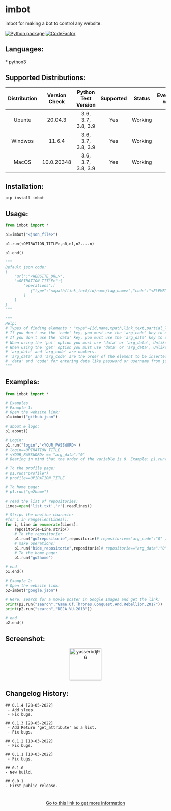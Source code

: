 <h1>imbot</h1>

<p>imbot for making a bot to control any website.</p>

[![Python package](https://github.com/yasserbdj96/imbot/actions/workflows/python-app.yml/badge.svg?branch=main)](https://github.com/yasserbdj96/imbot/actions/workflows/python-app.yml) [![CodeFactor](https://www.codefactor.io/repository/github/yasserbdj96/imbot/badge)](https://www.codefactor.io/repository/github/yasserbdj96/imbot)

<h2>Languages:</h2>
* python3

<h2>Supported Distributions:</h2>

| Distribution | Version Check     | Python Test Version | Supported | Status  | Everything works |
| :----------: | :---------------: | :-----------------: | :-------: | :----:  | :--------------: |
| Ubuntu       | 20.04.3           | 3.6, 3.7, 3.8, 3.9  | Yes       | Working | Yes              |
| Windwos      | 11.6.4            | 3.6, 3.7, 3.8, 3.9  | Yes       | Working | No               |
| MacOS        | 10.0.20348        | 3.6, 3.7, 3.8, 3.9  | Yes       | Working | No               |

<h2>Installation:</h2>

```
pip install imbot
```

<h2>Usage:</h2>

```python
from imbot import *

p1=imbot("<json_file>")

p1.run(<OPIRATION_TITLE>,n0,n1,n2....n)

p1.end()

"""
Default json code:
{
    "url":"<WEBSITE_URL>",
    "<OPIRATION_TITLE>":{
        "operations":[
           {"type":"<xpath/link_text/id/name/tag_name>","code":"<ELEMENT_CODE>","arg_code":"[n]","opt":"<click/put/get>","arg_data":"[n]","data":"<YOUR_DATA>"}
        ]
    }
}
"""

"""
Help:
# Types of finding elements : "type"=[id,name,xpath,link_text,partial_link_text,tag_name,class_name,css_selector]
# If you don't use the 'code' key, you must use the 'arg_code' key to enter data from your script.
# If you don't use the 'data' key, you must use the 'arg_data' key to enter data from your script.
# When using the 'put' option you must use 'data' or 'arg_data', Unlike the "click" option.
# When using the 'get' option you must use 'data' or 'arg_data', Unlike the "click" option, data=get_attribute("<src/herf/name/id>").
# 'arg_data' and 'arg_code' are numbers.
# 'arg_data' and 'arg_code' are the order of the element to be inserted from the list. //Example: p1.run(<OPIRATION_TITLE>,n0,n1,n2....n)
# 'data' and 'code' for entering data like password or username from json file (this is a common option if the variables you want to use are static).
"""
```

<h2>Examples:</h2>

```python
from imbot import *

# Examples
# Example 1:
# Open the website link:
p1=imbot("github.json")

# about & logo:
p1.about()

# Login:
p1.run("login",'<YOUR_PASSWORD>')
# login==OPIRATION_TITLE
# <YOUR_PASSWORD> == "arg_data":"0" 
# Bearing in mind that the order of the variable is 0. Example: p1.run(<OPIRATION_TITLE>,n0,n1,n2....n)

# To the profile page:
# p1.run("profile")
# profile==OPIRATION_TITLE

# To home page:
# p1.run("go2home")

# read the list of repositories:
Lines=open('list.txt','r').readlines()

# Strips the newline character
#for i in range(len(Lines)):
for i, Line in enumerate(Lines):
    repositorie=Line.strip()
    # To the repositorie:
    p1.run("go2repositorie",repositorie)# repositorie=="arg_code":"0" //Bearing in mind that the order of the variable is 0
    # make operations:
    p1.run("hide_repositorie",repositorie)# repositorie=="arg_data":"0" //Bearing in mind that the order of the variable is 0
    # To the home page:
    p1.run("go2home")

# end
p1.end()

# Example 2:
# Open the website link:
p2=imbot("google.json")

# Here, search for a movie poster in Google Images and get the link:
print(p2.run("search","Game.Of.Thrones.Conquest.And.Rebellion.2017"))
print(p2.run("search","DEJA.VU.2018"))

# end
p2.end()
```

<h2>Screenshot:</h2>

<div align="center">
    <a href="https://raw.githubusercontent.com/yasserbdj96/imbot/main/screenshot/screenshot_1.png">
        <img alt="yasserbdj96" height="100" src="https://raw.githubusercontent.com/yasserbdj96/imbot/main/screenshot/screenshot_1.png">
    </a>
</div>

<h2>Changelog History:</h2>

```
## 0.1.4 [28-05-2022]
 - Add sleep.
 - Fix bugs.

## 0.1.3 [28-05-2022]
 - Add Return 'get_attribute' as a list.
 - Fix bugs.
 
## 0.1.2 [10-03-2022]
 - Fix bugs.

## 0.1.1 [10-03-2022]
 - Fix bugs.

## 0.1.0
- New build.

## 0.0.1
- First public release.
```

<h1></h1> 

<div align="center">
    <a href="http://yasserbdj96.github.io/">Go to this link to get more information</a>
    <br>
    <a href="https://github.com/yasserbdj96/imbot" align="center">
        <img align="center"  alt="" src="https://visitor-badge.laobi.icu/badge?page_id=yasserbdj96.imbot">
    </a>
</div>
